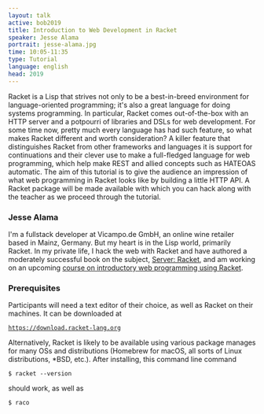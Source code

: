 ```yaml
---
layout: talk
active: bob2019
title: Introduction to Web Development in Racket 
speaker: Jesse Alama
portrait: jesse-alama.jpg
time: 10:05-11:35
type: Tutorial
language: english
head: 2019
---
```


Racket is a Lisp that strives not only to be a best-in-breed
environment for language-oriented programming; it's also a great
language for doing systems programming. In particular, Racket comes
out-of-the-box with an HTTP server and a potpourri of libraries and
DSLs for web development. For some time now, pretty much every
language has had such feature, so what makes Racket different and
worth consideration? A killer feature that distinguishes Racket from
other frameworks and languages it is support for continuations and
their clever use to make a full-fledged language for web programming,
which help make REST and allied concepts such as HATEOAS
automatic. The aim of this tutorial is to give the audience an
impression of what web programming in Racket looks like by building a
little HTTP API. A Racket package will be made available with which
you can hack along with the teacher as we proceed through the
tutorial.


### Jesse Alama

I'm a fullstack developer at Vicampo.de GmbH, an online wine retailer
based in Mainz, Germany. But my heart is in the Lisp world, primarily
Racket. In my private life, I hack the web with Racket and have
authored a moderately successful book on the subject, [Server:
Racket](https://serverracket.com), and am working on an upcoming
[course on introductory web programming using Racket](https://racketwebcourse.com).

### Prerequisites

Participants will need a text editor of their choice, as well as
Racket on their machines. It can be downloaded at

[`https://download.racket-lang.org`](https://download.racket-lang.org)

Alternatively, Racket is likely to be available using various package
manages for many OSs and distributions (Homebrew for macOS, all sorts
of Linux distributions, *BSD, etc.). After installing, this command
line command


    $ racket --version

should work, as well as

    $ raco

<!--
Given that Racket and its command line tool (the aforementioned raco)
are installed, they will additionally need to install a Racket package
that I'm currently preparing for the tutorial. It can be installed
like this:

    $ raco pkg install --auto package-i-am-working-on

(Of course, I'll come up with a more appropriate name.)
-->
